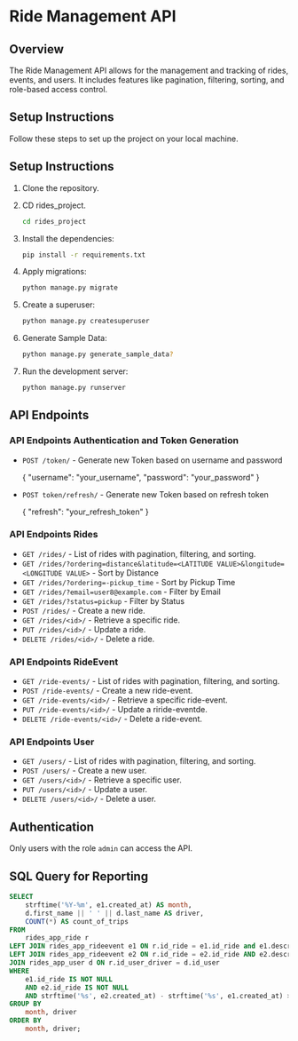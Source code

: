 
# Ride Management API


## Overview

The Ride Management API allows for the management and tracking of rides, events, and users. It includes features like pagination, filtering, sorting, and role-based access control.

## Setup Instructions

Follow these steps to set up the project on your local machine.

## Setup Instructions

1. Clone the repository.

2. CD rides_project.
    ```bash
    cd rides_project
    ```

3. Install the dependencies:
    ```bash
    pip install -r requirements.txt
    ```

4. Apply migrations:
    ```bash
    python manage.py migrate
    ```

5. Create a superuser:
    ```bash
    python manage.py createsuperuser
    ```

6. Generate Sample Data:
    ```bash
    python manage.py generate_sample_data?
    ```
    
7. Run the development server:
    ```bash
    python manage.py runserver
    ```


## API Endpoints

### API Endpoints Authentication and Token Generation

- `POST /token/` - Generate new Token based on username and password
    
    {
        "username": "your_username",
        "password": "your_password"
    }

  
- `POST token/refresh/` - Generate new Token based on refresh token
    
    {
        "refresh": "your_refresh_token"
    }


### API Endpoints Rides

- `GET /rides/` - List of rides with pagination, filtering, and sorting.
- `GET /rides/?ordering=distance&latitude=<LATITUDE VALUE>&longitude=<LONGITUDE VALUE>` - Sort by Distance
- `GET /rides/?ordering=-pickup_time` - Sort by Pickup Time
- `GET /rides/?email=user8@example.com` - Filter by Email
- `GET /rides/?status=pickup` - Filter by Status
- `POST /rides/` - Create a new ride.
- `GET /rides/<id>/` - Retrieve a specific ride.
- `PUT /rides/<id>/` - Update a ride.
- `DELETE /rides/<id>/` - Delete a ride.


### API Endpoints RideEvent

- `GET /ride-events/` - List of rides with pagination, filtering, and sorting.
- `POST /ride-events/` - Create a new ride-event.
- `GET /ride-events/<id>/` - Retrieve a specific ride-event.
- `PUT /ride-events/<id>/` - Update a riride-eventde.
- `DELETE /ride-events/<id>/` - Delete a ride-event.


### API Endpoints User

- `GET /users/` - List of rides with pagination, filtering, and sorting.
- `POST /users/` - Create a new user.
- `GET /users/<id>/` - Retrieve a specific user.
- `PUT /users/<id>/` - Update a user.
- `DELETE /users/<id>/` - Delete a user.



## Authentication
Only users with the role `admin` can access the API.



## SQL Query for Reporting

```sql
SELECT
    strftime('%Y-%m', e1.created_at) AS month,
    d.first_name || ' ' || d.last_name AS driver,
    COUNT(*) AS count_of_trips
FROM
    rides_app_ride r
LEFT JOIN rides_app_rideevent e1 ON r.id_ride = e1.id_ride and e1.description = 'Status changed to pickup'
LEFT JOIN rides_app_rideevent e2 ON r.id_ride = e2.id_ride AND e2.description = 'Status changed to dropoff'
JOIN rides_app_user d ON r.id_user_driver = d.id_user
WHERE
    e1.id_ride IS NOT NULL
    AND e2.id_ride IS NOT NULL
    AND strftime('%s', e2.created_at) - strftime('%s', e1.created_at) > 3600
GROUP BY
    month, driver
ORDER BY
    month, driver;


